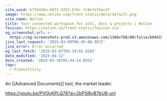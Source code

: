 ```yaml
---
site_uuid: b7364d8a-6871-4352-b7bc-7c8e7ef5acdf
image: https://www.notion.com/front-static/meta/default.png
site_name: Notion
title: Your connected workspace for wiki, docs & projects | Notion
favicon: https://notion.so/front-static/favicon.ico
og_screenshot_url: >-
  https://og-screenshots-prod.s3.amazonaws.com/1366x768/80/false/b04d19f21678295e26b2d736b5d339ff79eaee87563c1ff74c62f102bdd9d843.jpeg
jina_last_request: '2025-03-09T06:45:08.987Z'
jina_error: Error occurred
og_last_fetch: '2025-03-07T05:19:01.820Z'
date_modified: '2025-04-12'
date_created: '2025-03-30T05:44:14.855Z'
tags:
  - Productivity
---
```




























An [[Advanced Documents]] tool, the market leader.

https://youtu.be/PVl3yKPLQ78?si=2bPSl6vB7bU8-unl